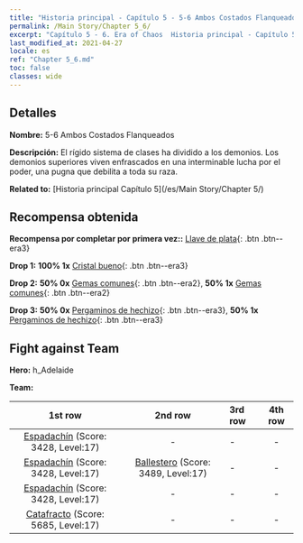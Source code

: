 ```yaml
---
title: "Historia principal - Capítulo 5 - 5-6 Ambos Costados Flanqueados"
permalink: /Main Story/Chapter 5_6/
excerpt: "Capítulo 5 - 6. Era of Chaos  Historia principal - Capítulo 5_6. 5-6 Ambos Costados Flanqueados"
last_modified_at: 2021-04-27
locale: es
ref: "Chapter 5_6.md"
toc: false
classes: wide
---
```


## Detalles

 **Nombre:** 5-6 Ambos Costados Flanqueados

 **Descripción:** El rígido sistema de clases ha dividido a los demonios. Los demonios superiores viven enfrascados en una interminable lucha por el poder, una pugna que debilita a toda su raza.

 **Related to:** [Historia principal Capítulo 5](/es/Main Story/Chapter 5/)

## Recompensa obtenida

 **Recompensa por completar por primera vez::** [Llave de plata](/ItemsES/con_693/){: .btn .btn--era3}

 **Drop 1:** **100% 1x** [Cristal bueno](/ItemsES/mat_17/){: .btn .btn--era3}

 **Drop 2:** **50% 0x** [Gemas comunes](/ItemsES/mat_10/){: .btn .btn--era2}, **50% 1x** [Gemas comunes](/ItemsES/mat_10/){: .btn .btn--era2}

 **Drop 3:** **50% 0x** [Pergaminos de hechizo](/ItemsES/con_694/){: .btn .btn--era3}, **50% 1x** [Pergaminos de hechizo](/ItemsES/con_694/){: .btn .btn--era3}


## Fight against Team
 **Hero:** h_Adelaide

 **Team:**


  | 1st row | 2nd row | 3rd row | 4th row |
  |:----:|:----:|:----|:----:|
  | [Espadachín](/es/units/Swordsman/) (Score: 3428, Level:17)  | - | - | - |
  | [Espadachín](/es/units/Swordsman/) (Score: 3428, Level:17)  | [Ballestero](/es/units/Marksman/) (Score: 3489, Level:17)  | - | - |
  | [Espadachín](/es/units/Swordsman/) (Score: 3428, Level:17)  | - | - | - |
  | [Catafracto](/es/units/Cavalier/) (Score: 5685, Level:17)  | - | - | - |


